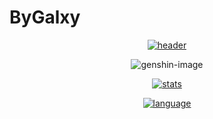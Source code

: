 # ByGalxy
<div align='center'>

[![header]][home]

![genshin-image]

[![stats]][home]

[![language]][home]

</div>

[home]: https://github.com/ByGalxy

[header]: https://capsule-render.vercel.app/api?type=Waving&color=timeGradient&height=120&text=ByGalxy&fontSize=45

[stats]: https://github-readme-stats.vercel.app/api?username=17620133700&locale=cn&show_icons=true&include_all_commits=true&theme=transparent&hide_border=true
[language]: https://github-readme-stats.vercel.app/api/top-langs?username=17620133700&locale=cn&show_icons=true&theme=transparent&card_width=470&hide_border=true

[genshin-image]: https://genshin-card.himiku.com/13/307458969.png
